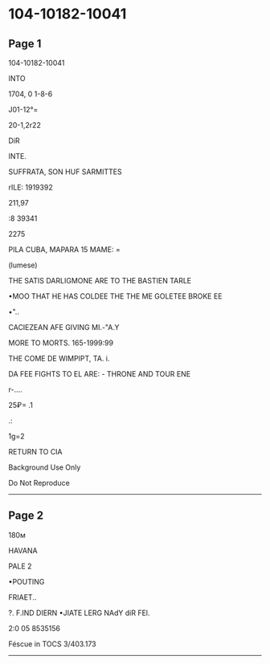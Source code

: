 # 104-10182-10041

## Page 1

104-10182-10041

INTO

1704, 0 1-8-6

J01-12°=

20-1,2r22

DiR

INTE.

SUFFRATA, SON HUF SARMITTES

rILE: 1919392

211,97

:8 39341

2275

PILA CUBA, MAPARA 15 MAME: =

(lumese)

THE SATIS DARLIGMONE ARE TO THE BASTIEN TARLE

•MOO THAT HE HAS COLDEE THE THE ME GOLETEE BROKE EE

•"..

CACIEZEAN AFE GIVING MI.-"A.Y

MORE TO MORTS. 165-1999:99

THE COME DE WIMPIPT, TA. i.

DA FEE FIGHTS TO EL ARE: - THRONE AND TOUR ENE

r-....

25₽= .1

.:

1g=2

RETURN TO CIA

Background Use Only

Do Not Reproduce

---

## Page 2

180м

HAVANA

PALE 2

•POUTING

FRIAET..

?. F.IND DIERN •JIATE LERG NAdY diR FEl.

2:0 05 8535156

Féscue in TOCS 3/403.173

---

